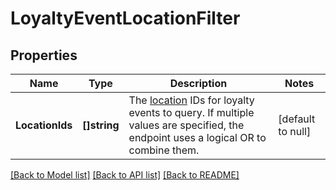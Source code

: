 # LoyaltyEventLocationFilter

## Properties
Name | Type | Description | Notes
------------ | ------------- | ------------- | -------------
**LocationIds** | **[]string** | The [location](https://developer.squareup.com/reference/square_2024-01-18/objects/Location) IDs for loyalty events to query. If multiple values are specified, the endpoint uses  a logical OR to combine them. | [default to null]

[[Back to Model list]](../README.md#documentation-for-models) [[Back to API list]](../README.md#documentation-for-api-endpoints) [[Back to README]](../README.md)

